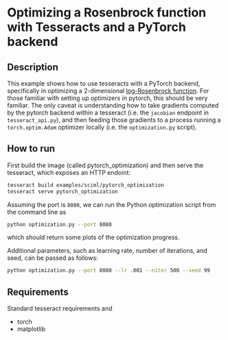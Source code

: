 # Optimizing a Rosenbrock function with Tesseracts and a PyTorch backend


## Description

This example shows how to use tesseracts with a PyTorch backend, specifically in optimizing a 2-dimensional [log-Rosenbrock function](https://en.wikipedia.org/wiki/Rosenbrock_function). For those familiar with setting up optimizers in pytorch, this should be very familiar. The only caveat is understanding how to take gradients computed by the pytorch backend within a tesseract (i.e. the `jacobian` endpoint in `tesseract_api.py`), and then feeding those gradients to a process running a `torch.optim.Adam` optimizer locally (i.e. the `optimization.py` script).

## How to run

First build the image (called pytorch_optimization) and then serve the tesseract, which exposes an HTTP endoint:
```bash
tesseract build examples/sciml/pytorch_optimization
tesseract serve pytorch_optimization
```

Assuming the port is `8080`, we can run the Python optimization script from the command line as

```bash
python optimization.py --port 8080
```

which should return some plots of the optimization progress.

Additional parameters, such as learning rate, number of iterations, and seed, can be passed as follows:
```bash
python optimization.py --port 8080 --lr .001 --niter 500 --seed 99
```

## Requirements

Standard tesseract requirements and
* torch
* matplotlib
